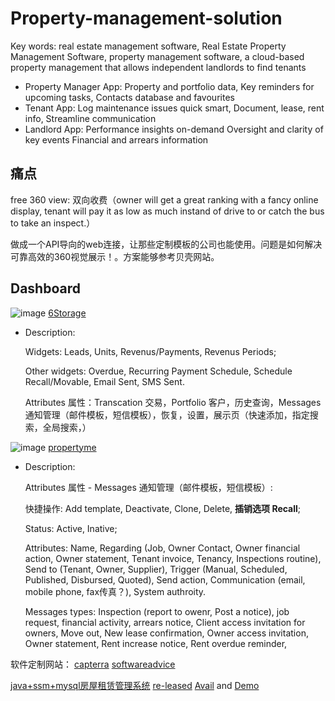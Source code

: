 # Property-management-solution
Key words: real estate management software, Real Estate Property Management Software, property management software, a cloud-based property management that allows independent landlords to find tenants

* Property Manager App: 
Property and portfolio data, 
Key reminders for upcoming tasks, 
Contacts database and favourites
* Tenant App: 
Log maintenance issues quick smart, 
Document, lease, rent info, 
Streamline communication
* Landlord App: 
Performance insights on-demand
Oversight and clarity of key events
Financial and arrears information

## 痛点
free 360 view: 双向收费（owner will get a great ranking with a fancy online display, tenant will pay it as low as much instand of drive to or catch the bus to take an inspect.）

做成一个API导向的web连接，让那些定制模板的公司也能使用。问题是如何解决可靠高效的360视觉展示！。方案能够参考贝壳网站。



## Dashboard
![image](https://user-images.githubusercontent.com/33156021/206898688-128e3896-8f7e-47fb-8eb7-55b833f60e19.png)
[6Storage](https://info.gartnerdigitalmarkets.com/6storage-gdm-lp?capterra_ppc_traffic=capterra)
* Description: 

  Widgets: Leads, Units, Revenus/Payments, Revenus Periods;

  Other widgets: Overdue, Recurring Payment Schedule, Schedule Recall/Movable, Email Sent, SMS Sent.

  Attributes 属性：Transcation 交易，Portfolio 客户，历史查询，Messages 通知管理（邮件模板，短信模板），恢复，设置，展示页（快速添加，指定搜索，全局搜索，）


  
![image](https://user-images.githubusercontent.com/33156021/206899055-b0681c4e-c4d3-4e60-9614-57c64a708871.png) 
[propertyme](https://www.propertyme.com.au/)
* Description: 

  Attributes 属性 - Messages 通知管理（邮件模板，短信模板）: 
    
     快捷操作: Add template, Deactivate, Clone, Delete, **插销选项 Recall**;
     
     Status: Active, Inative;
     
     Attributes: Name, Regarding (Job, Owner Contact, Owner financial action, Owner statement, Tenant invoice, Tenancy, Inspections routine), Send to (Tenant, Owner, Supplier), Trigger (Manual, Scheduled, Published, Disbursed, Quoted), Send action, Communication (email, mobile phone, fax传真？), System authroity.
     
     Messages types: Inspection (report to owenr, Post a notice), job request, financial activity, arrears notice, Client access invitation for owners, Move out, New lease confirmation, Owner access invitation, Owner statement, Rent increase notice, Rent overdue reminder, 



软件定制网站：
[capterra](https://www.capterra.com.au/directory/20050/real-estate-property-management/software)
[softwareadvice](https://www.softwareadvice.com.au/directory/m7/property/software)


[java+ssm+mysql房屋租赁管理系统](https://blog.csdn.net/qq_46230829/article/details/124520502)
[re-leased](https://www.re-leased.com/product/mobile-apps)
[Avail](https://www.softwareadvice.com.au/software/70317/avail) and [Demo](https://www.youtube.com/watch?v=TnOT6uHaGrA)

